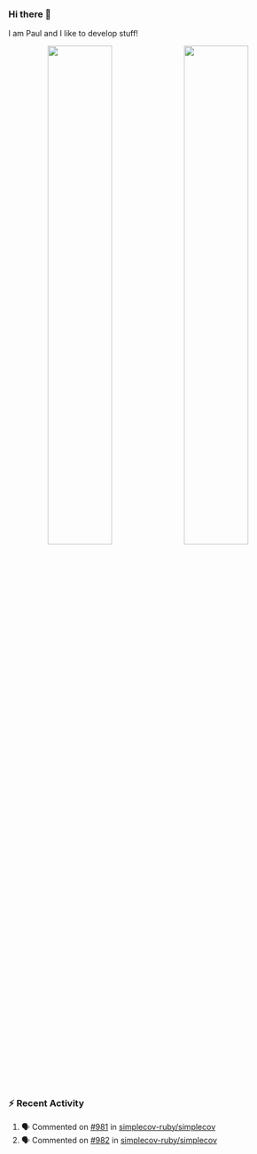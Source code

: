 ### Hi there 👋

I am Paul and I like to develop stuff!

<p align="center">
  <img width="48%" src="https://github-readme-stats.vercel.app/api?username=ptrippett&show_icons=true&theme=default" />
  <img width="48%" src="https://github-readme-streak-stats.herokuapp.com/?user=ptrippett&theme=default" />
</p>

### :zap: Recent Activity

<!--START_SECTION:activity-->
1. 🗣 Commented on [#981](https://github.com/simplecov-ruby/simplecov/issues/981) in [simplecov-ruby/simplecov](https://github.com/simplecov-ruby/simplecov)
2. 🗣 Commented on [#982](https://github.com/simplecov-ruby/simplecov/issues/982) in [simplecov-ruby/simplecov](https://github.com/simplecov-ruby/simplecov)
<!--END_SECTION:activity-->